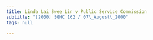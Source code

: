 ```yaml
---
title: Linda Lai Swee Lin v Public Service Commission
subtitle: "[2000] SGHC 162 / 07\_August\_2000"
tags: null

---
```


